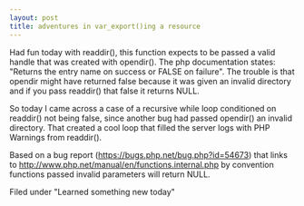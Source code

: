 ```yaml
---
layout: post
title: adventures in var_export()ing a resource
---
```


Had fun today with readdir(), this function expects to be passed a valid handle that was created with opendir().  The php documentation states: "Returns the entry name on success or FALSE on failure". The trouble is that opendir might have returned false because it was given an invalid directory and if you pass readdir() that false it returns NULL.

So today I came across a case of a recursive while loop conditioned on readdir() not being false, since another bug had passed opendir() an invalid directory.  That created a cool loop that filled the server logs with PHP Warnings from readdir().

Based on a bug report (https://bugs.php.net/bug.php?id=54673) that links to http://www.php.net/manual/en/functions.internal.php by convention functions passed invalid parameters will return NULL.

Filed under "Learned something new today"
